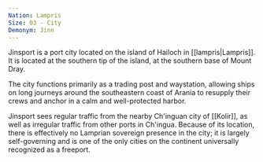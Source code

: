 ```yaml
---
Nation: Lampris
Size: 03 - City
Demonym: Jinn
---
```

Jinsport is a port city located on the island of Hailoch in [[lampris|Lampris]]. It is located at the southern tip of the island, at the southern base of Mount Dray. 

The city functions primarily as a trading post and waystation, allowing ships on long journeys around the southeastern coast of Arania to resupply their crews and anchor in a calm and well-protected harbor. 

Jinsport sees regular traffic from the nearby Ch'inguan city of [[Kolir]], as well as irregular traffic from other ports in Ch'ingua. Because of its location, there is effectively no Lamprian sovereign presence in the city; it is largely self-governing and is one of the only cities on the continent universally recognized as a freeport. 